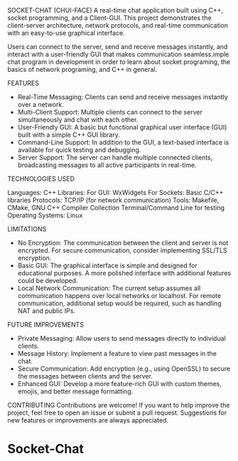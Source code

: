 SOCKET-CHAT (CHUI-FACE)
  A real-time chat application built using C++, socket programming, and a Client-GUI. This project demonstrates
  the client-server architecture, network protocols, and real-time communication with an easy-to-use graphical interface.

  Users can connect to the server, send and receive messages instantly, and interact with a user-friendly GUI
  that makes communication seamless.imple chat program in development in order to learn about socket programing, the 
  basics of network programing, and C++ in general.


FEATURES

 *  Real-Time Messaging: Clients can send and receive messages instantly over a network.
 *  Multi-Client Support: Multiple clients can connect to the server simultaneously and chat with each other.
 *  User-Friendly GUI: A basic but functional graphical user interface (GUI) built with a simple C++ GUI library.
 *  Command-Line Support: In addition to the GUI, a text-based interface is available for quick testing and debugging.
 *  Server Support: The server can handle multiple connected clients, broadcasting messages to all active participants in real-time.


TECHNOLOGIES USED

Languages: C++
Libraries:
    For GUI: WxWidgets
    For Sockets: Basic C/C++ libraries
Protocols: TCP/IP (for network communication)
Tools:
    Makefile, CMake, GNU C++ Compiler Collection
    Terminal/Command Line for testing
Operating Systems: Linux


LIMITATIONS

 *  No Encryption: The communication between the client and server is not encrypted. For secure communication, consider
      implementing SSL/TLS encryption.
 *  Basic GUI: The graphical interface is simple and designed for educational purposes. A more polished interface with
      additional features could be developed.
 *  Local Network Communication: The current setup assumes all communication happens over local networks or
      localhost. For remote communication, additional setup would be required, such as handling NAT and public IPs.


FUTURE IMPROVEMENTS

 *  Private Messaging: Allow users to send messages directly to individual clients.
 *  Message History: Implement a feature to view past messages in the chat.
 *  Secure Communication: Add encryption (e.g., using OpenSSL) to secure the messages between clients and the server.
 *  Enhanced GUI: Develop a more feature-rich GUI with custom themes, emojis, and better message formatting.


CONTRIBUTING
    Contributions are welcome! If you want to help improve the project, feel free to open an issue or submit a pull
    request. Suggestions for new features or improvements are always appreciated.
# Socket-Chat
